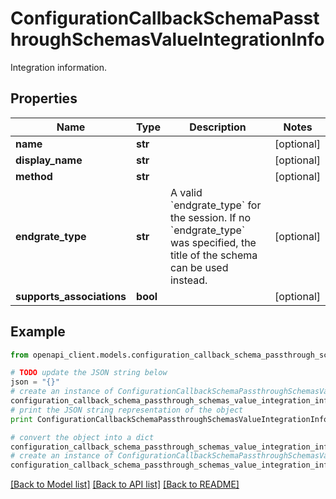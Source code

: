 # ConfigurationCallbackSchemaPassthroughSchemasValueIntegrationInfo

Integration information.

## Properties

Name | Type | Description | Notes
------------ | ------------- | ------------- | -------------
**name** | **str** |  | [optional] 
**display_name** | **str** |  | [optional] 
**method** | **str** |  | [optional] 
**endgrate_type** | **str** | A valid &#x60;endgrate_type&#x60; for the session. If no &#x60;endgrate_type&#x60; was specified, the title of the schema can be used instead. | [optional] 
**supports_associations** | **bool** |  | [optional] 

## Example

```python
from openapi_client.models.configuration_callback_schema_passthrough_schemas_value_integration_info import ConfigurationCallbackSchemaPassthroughSchemasValueIntegrationInfo

# TODO update the JSON string below
json = "{}"
# create an instance of ConfigurationCallbackSchemaPassthroughSchemasValueIntegrationInfo from a JSON string
configuration_callback_schema_passthrough_schemas_value_integration_info_instance = ConfigurationCallbackSchemaPassthroughSchemasValueIntegrationInfo.from_json(json)
# print the JSON string representation of the object
print ConfigurationCallbackSchemaPassthroughSchemasValueIntegrationInfo.to_json()

# convert the object into a dict
configuration_callback_schema_passthrough_schemas_value_integration_info_dict = configuration_callback_schema_passthrough_schemas_value_integration_info_instance.to_dict()
# create an instance of ConfigurationCallbackSchemaPassthroughSchemasValueIntegrationInfo from a dict
configuration_callback_schema_passthrough_schemas_value_integration_info_form_dict = configuration_callback_schema_passthrough_schemas_value_integration_info.from_dict(configuration_callback_schema_passthrough_schemas_value_integration_info_dict)
```
[[Back to Model list]](../README.md#documentation-for-models) [[Back to API list]](../README.md#documentation-for-api-endpoints) [[Back to README]](../README.md)


